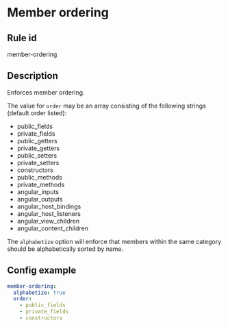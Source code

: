 # Member ordering

## Rule id

member-ordering

## Description

Enforces member ordering.

The value for `order` may be an array consisting of the following strings (default order listed):

- public_fields
- private_fields
- public_getters
- private_getters
- public_setters
- private_setters
- constructors
- public_methods
- private_methods
- angular_inputs
- angular_outputs
- angular_host_bindings
- angular_host_listeners
- angular_view_children
- angular_content_children

The `alphabetize` option will enforce that members within the same category should be alphabetically sorted by name.

## Config example

```yaml
member-ordering:
  alphabetize: true
  order:
    - public_fields
    - private_fields
    - constructors
```
